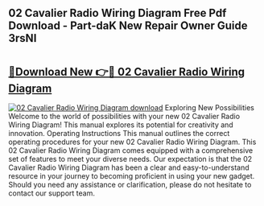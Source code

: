 ## 02 Cavalier Radio Wiring Diagram Free Pdf Download - Part-daK New Repair Owner Guide 3rsNI

# <h2><a href="http://dfnvkoa.blite.top/?on=02+Cavalier+Radio+Wiring+Diagram">🔗Download New 👉🔴 02 Cavalier Radio Wiring Diagram</a></h2>

[![02 Cavalier Radio Wiring Diagram download](https://i.imgur.com/lujVjoI.png)](http://dfnvkoa.blite.top/?on=02+Cavalier+Radio+Wiring+Diagram)
Exploring New Possibilities Welcome to the world of possibilities with your new 02 Cavalier Radio Wiring Diagram! This manual explores its potential for creativity and innovation. Operating Instructions This manual outlines the correct operating procedures for your new 02 Cavalier Radio Wiring Diagram. This 02 Cavalier Radio Wiring Diagram comes equipped with a comprehensive set of features to meet your diverse needs. Our expectation is that the 02 Cavalier Radio Wiring Diagram has been a clear and easy-to-understand resource in your journey to becoming proficient in using your new gadget. Should you need any assistance or clarification, please do not hesitate to contact our support team.
